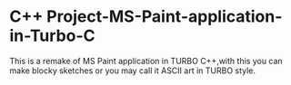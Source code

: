 # C++ Project-MS-Paint-application-in-Turbo-C
This is a remake of MS Paint application in TURBO C++,with this you can make blocky sketches or you may call it ASCII art in TURBO style.
